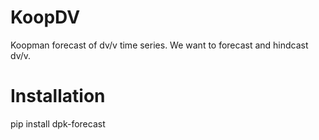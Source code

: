 # KoopDV
Koopman forecast of dv/v time series.
We want to forecast and hindcast dv/v.


# Installation

pip install dpk-forecast

